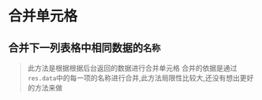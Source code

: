 # 合并单元格

## 合并下一列表格中相同数据的`名称`

> 此方法是根据根据后台返回的数据进行合并单元格
> 合并的依据是通过`res.data`中的每一项的名称进行合并,此方法局限性比较大,还没有想出更好的方法来做
